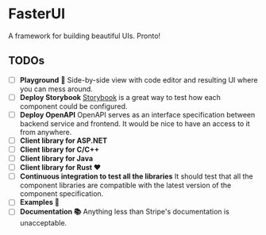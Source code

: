 # FasterUI

A framework for building beautiful UIs. Pronto!

## TODOs

- [ ] **Playground** 🛝 Side-by-side view with code editor and resulting UI where you can mess around.
- [ ] **Deploy Storybook** [Storybook](https://storybook.js.org) is a great way to test how each component could be configured.
- [ ] **Deploy OpenAPI** OpenAPI serves as an interface specification between backend service and frontend. It would be nice to have an access to it from anywhere.
- [ ] **Client library for ASP.NET** 
- [ ] **Client library for C/C++**
- [ ] **Client library for Java**
- [ ] **Client library for Rust ❤️**
- [ ] **Continuous integration to test all the libraries** It should test that all the component libraries are compatible with the latest version of the component specification.
- [ ] **Examples 🧐**
- [ ] **Documentation 📚** Anything less than Stripe's documentation is unacceptable.
